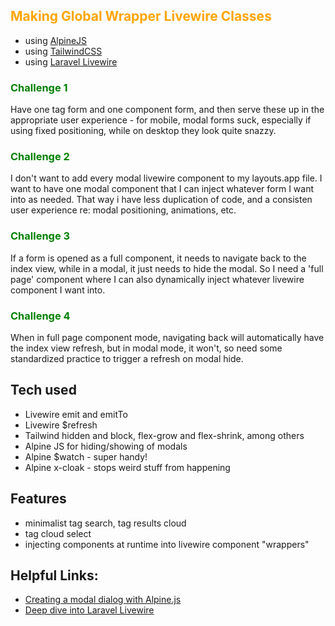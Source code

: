 
## <span style='color:orange'>Making Global Wrapper Livewire Classes

- using [AlpineJS](https://alpinejs.dev/)
- using [TailwindCSS](https://tailwindcss.com/)
- using [Laravel Livewire](https://laravel-livewire.com/)

### <span style='color:green'>Challenge 1</span>
Have one tag form and one component form, and then serve these up
in the appropriate user experience - for mobile, modal forms suck, especially if
using fixed positioning, while on desktop they look quite snazzy.  

### <span style='color:green'>Challenge 2
I don't want to add every modal livewire component to 
my layouts.app file.  I want to have one modal component that I can inject whatever
form I want into as needed.  That way i have less duplication of code, and a consisten
user experience re: modal positioning, animations, etc.

### <span style='color:green'>Challenge 3
If a form is opened as a full component, it needs to 
navigate back to the index view, while in a modal, it just needs to hide the
modal.  So I need a 'full page' component where I can also dynamically inject 
whatever livewire component I want into.

### <span style='color:green'>Challenge 4
When in full page component mode, navigating back will
automatically have the index view refresh, but in modal mode, it won't, so 
need some standardized practice to trigger a refresh on modal hide.

## Tech used
- Livewire emit and emitTo
- Livewire $refresh
- Tailwind hidden and block, flex-grow and flex-shrink, among others
- Alpine JS for hiding/showing of modals
- Alpine $watch - super handy!
- Alpine x-cloak - stops weird stuff from happening

## Features
- minimalist tag search, tag results cloud
- tag cloud select
- injecting components at runtime into livewire component "wrappers"

## Helpful Links:
- [Creating a modal dialog with Alpine.js](https://w3collective.com/modal-dialog-alpine-js/)
- [Deep dive into Laravel Livewire](https://blog.logrocket.com/deep-dive-into-laravel-livewire/)
